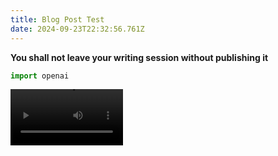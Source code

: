 ```yaml
---
title: Blog Post Test
date: 2024-09-23T22:32:56.761Z
---
```


**You shall not leave your writing session without publishing it**

```python
import openai
```

<video src='https://youtu.be/S2WJkdmPAY8?si=LKUw8mYqF_AnO7Iu' width=180/>

>What a wonderful world.[^1]

[^1]: "What a Wonderful World" is a song written by Bob Thiele (as "George Douglas") and George David Weiss. It was first recorded by Louis Armstrong and released in 1967 as a single.

